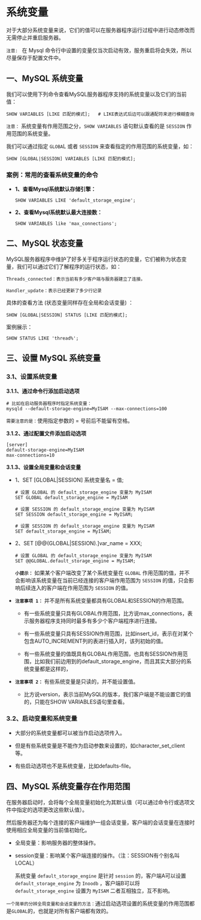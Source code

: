 # 系统变量

对于大部分系统变量来说，它们的值可以在服务器程序运行过程中进行动态修改而无需停止并重启服务器。

`注意: ` 在 Mysql 命令行中设置的变量仅当次启动有效，服务重启将会失效，所以尽量保存于配置文件中。

## 一、MySQL 系统变量

我们可以使用下列命令查看MySQL服务器程序支持的系统变量以及它们的当前值：

    
    SHOW VARIABLES [LIKE 匹配的模式];   # LIKE表达式后边可以跟通配符来进行模糊查询

`注意：` 系统变量有作用范围之分，`SHOW VARIABLES` 语句默认查看的是 `SESSION` 作用范围的系统变量。

我们可以通过指定 `GLOBA`L 或者 `SESSION` 来查看指定的作用范围的系统变量，如：

    SHOW [GLOBAL|SESSION] VARIABLES [LIKE 匹配的模式];



### 案例：常用的查看系统变量的命令

*   __1、查看Mysql系统默认存储引擎：__

        SHOW VARIABLES LIKE 'default_storage_engine';

*   __2、查看Mysql系统默认最大连接数：__

        SHOW VARIABLES like 'max_connections';

## 二、MySQL 状态变量

MySQL服务器程序中维护了好多关于程序运行状态的变量，它们被称为状态变量，我们可以通过它们了解程序的运行状态，如：

    Threads_connected：表示当前有多少客户端与服务器建立了连接。

    Handler_update：表示已经更新了多少行记录

具体的查看方法 (状态变量同样存在全局和会话变量) ：

    SHOW [GLOBAL|SESSION] STATUS [LIKE 匹配的模式];

案例展示：

    SHOW STATUS LIKE 'thread%';

## 三、设置 MySQL 系统变量

### 3.1、设置系统变量

__3.1.1、通过命令行添加启动选项__


    # 比如在启动服务器程序时指定系统变量：
    mysqld --default-storage-engine=MyISAM --max-connections=100

`需要注意的是：`使用指定参数的 = 号前后不能留有空格。

__3.1.2、通过配置文件添加启动选项__

    [server]
    default-storage-engine=MyISAM
    max-connections=10

__3.1.3、设置全局变量和会话变量__

*   1、SET [GLOBAL|SESSION] 系统变量名 = 值;

        # 设置 GLOBAL 的 default_storage_engine 变量为 MyISAM
        SET GLOBAL default_storage_engine = MyISAM

        # 设置 SESSION 的 default_storage_engine 变量为 MyISAM
        SET SESSION default_storage_engine = MyISAM;

        # 设置 SESSION 的 default_storage_engine 变量为 MyISAM
        SET default_storage_engine = MyISAM;


*   2、SET [@@(GLOBAL|SESSION).]var_name = XXX;

        # 设置 GLOBAL 的 default_storage_engine 变量为 MyISAM
        SET @@GLOBAL.default_storage_engine = MyISAM;


    __`小提示：`__ 如果某个客户端改变了某个系统变量在 `GLOBAL` 作用范围的值，并不会影响该系统变量在当前已经连接的客户端作用范围为 `SESSION` 的值，只会影响后续连入的客户端在作用范围为 `SESSION` 的值。



*   __`注意事项 1：`__ 并不是所有系统变量都具有GLOBAL和SESSION的作用范围。
    
    *   有一些系统变量只具有GLOBAL作用范围，比方说max_connections，表示服务器程序支持同时最多有多少个客户端程序进行连接。

    *   有一些系统变量只具有SESSION作用范围，比如insert_id，表示在对某个包含AUTO_INCREMENT列的表进行插入时，该列初始的值。

    *   有一些系统变量的值既具有GLOBAL作用范围，也具有SESSION作用范围，比如我们前边用到的default_storage_engine，而且其实大部分的系统变量都是这样的，

*   __`注意事项 2：`__ 有些系统变量是只读的，并不能设置值。

    *   比方说version，表示当前MySQL的版本，我们客户端是不能设置它的值的，只能在SHOW VARIABLES语句里查看。


### 3.2、启动变量和系统变量

*   大部分的系统变量都可以被当作启动选项传入。

*   但是有些系统变量是不能作为启动参数来设置的，如character_set_client等。

*   有些启动选项也不是系统变量，比如defaults-file。



## 四、MySQL 系统变量存在作用范围

在服务器启动时，会将每个全局变量初始化为其默认值（可以通过命令行或选项文件中指定的选项更改这些默认值）。

然后服务器还为每个连接的客户端维护一组会话变量，客户端的会话变量在连接时使用相应全局变量的当前值初始化。


*   全局变量：影响服务器的整体操作。


*   session变量：影响某个客户端连接的操作。（注：SESSION有个别名叫LOCAL）

    系统变量 `default_storage_engine` 是针对 `session` 的，客户端A可以设置 `default_storage_engine` 为 `Inoodb` ，客户端B可以将 `default_storage_engine` 设置为 `MyISAM` 二者互相独立，互不影响。

`一个简单的分辨全局变量和会话变量的方法：`通过启动选项设置的系统变量的作用范围都是`GLOBAL`的，也就是对所有客户端都有效的。



